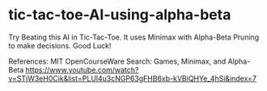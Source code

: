 # tic-tac-toe-AI-using-alpha-beta
Try Beating this AI in Tic-Tac-Toe. It uses Minimax with Alpha-Beta Pruning to make decisions. Good Luck!

References:
MIT OpenCourseWare
Search: Games, Minimax, and Alpha-Beta
https://www.youtube.com/watch?v=STjW3eH0Cik&list=PLUl4u3cNGP63gFHB6xb-kVBiQHYe_4hSi&index=7
